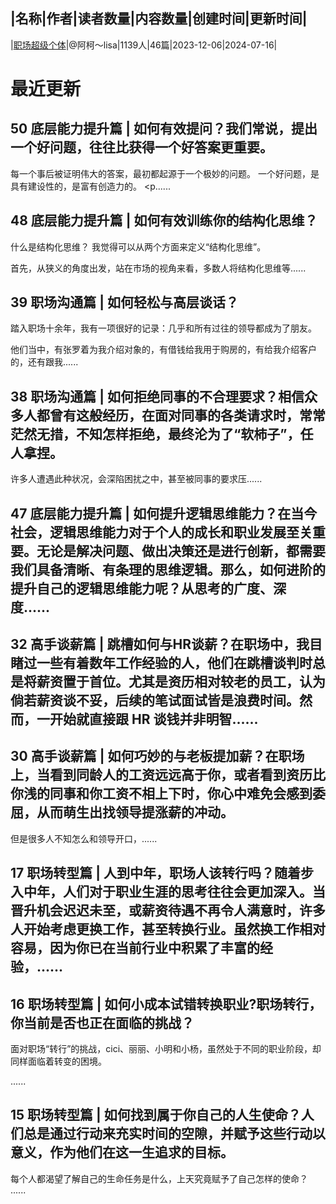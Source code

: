|名称|作者|读者数量|内容数量|创建时间|更新时间|
---
|[职场超级个体](https://xiaobot.net/p/726649787?refer=0b133df9-27dc-423b-8101-639049001c13)|@阿柯～lisa|1139人|46篇|2023-12-06|2024-07-16|

# 最近更新
## 50 底层能力提升篇 | 如何有效提问？我们常说，提出一个好问题，往往比获得一个好答案更重要。
每一个事后被证明伟大的答案，最初都起源于一个极妙的问题。
一个好问题，是具有建设性的，是富有创造力的。
<p......
## 48 底层能力提升篇 | 如何有效训练你的结构化思维？

什么是结构化思维？
我觉得可以从两个方面来定义“结构化思维”。

首先，从狭义的角度出发，站在市场的视角来看，多数人将结构化思维等......
## 39 职场沟通篇 | 如何轻松与高层谈话？
踏入职场十余年，我有一项很好的记录：几乎和所有过往的领导都成为了朋友。

他们当中，有张罗着为我介绍对象的，有借钱给我用于购房的，有给我介绍客户的，还有跟我......
## 38 职场沟通篇 | 如何拒绝同事的不合理要求？相信众多人都曾有这般经历，在面对同事的各类请求时，常常茫然无措，不知怎样拒绝，最终沦为了“软柿子”，任人拿捏。 

许多人遭遇此种状况，会深陷困扰之中，甚至被同事的要求压......
## 47 底层能力提升篇 | 如何提升逻辑思维能力？在当今社会，逻辑思维能力对于个人的成长和职业发展至关重要。无论是解决问题、做出决策还是进行创新，都需要我们具备清晰、有条理的思维逻辑。那么，如何进阶的提升自己的逻辑思维能力呢？从思考的广度、深度......
## 32 高手谈薪篇 | 跳槽如何与HR谈薪？在职场中，我目睹过一些有着数年工作经验的人，他们在跳槽谈判时总是将薪资置于首位。尤其是资历相对较老的员工，认为倘若薪资谈不妥，后续的笔试面试皆是浪费时间。然而，一开始就直接跟 HR 谈钱并非明智......
## 30 高手谈薪篇 | 如何巧妙的与老板提加薪？在职场上，当看到同龄人的工资远远高于你，或者看到资历比你浅的同事和你工资不相上下时，你心中难免会感到委屈，从而萌生出找领导提涨薪的冲动。

但是很多人不知怎么和领导开口，......
## 17 职场转型篇 | 人到中年，职场人该转行吗？随着步入中年，人们对于职业生涯的思考往往会更加深入。当晋升机会迟迟未至，或薪资待遇不再令人满意时，许多人开始考虑更换工作，甚至转换行业。虽然换工作相对容易，因为你已在当前行业中积累了丰富的经验，......
## 16 职场转型篇 | 如何小成本试错转换职业?职场转行，你当前是否也正在面临的挑战？

面对职场“转行”的挑战，cici、丽丽、小明和小杨，虽然处于不同的职业阶段，却同样面临着转变的困境。

......
## 15 职场转型篇 | 如何找到属于你自己的人生使命？人们总是通过行动来充实时间的空隙，并赋予这些行动以意义，作为他们在这一生追求的目标。

每个人都渴望了解自己的生命任务是什么，上天究竟赋予了自己怎样的使命？
......

